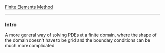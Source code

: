[Finite Elements Method](Finite%20Elements%20Method.md)

---
### **Intro**

A more  general way of solving PDEs at a finite domain, where the shape of the domain doesn't have to be grid and the boundary conditions can be much more complicated. 

